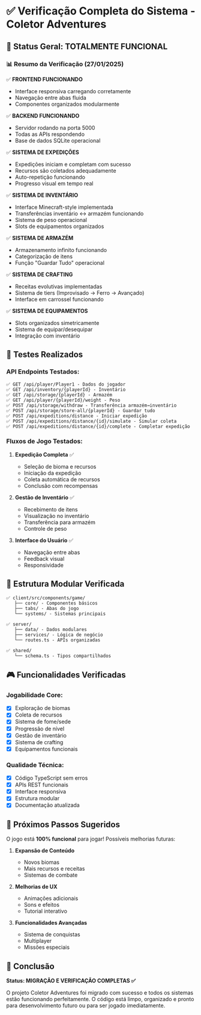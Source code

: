 # ✅ Verificação Completa do Sistema - Coletor Adventures

## 🎯 Status Geral: TOTALMENTE FUNCIONAL

### 📊 Resumo da Verificação (27/01/2025)

✅ **FRONTEND FUNCIONANDO**
- Interface responsiva carregando corretamente
- Navegação entre abas fluida
- Componentes organizados modularmente

✅ **BACKEND FUNCIONANDO** 
- Servidor rodando na porta 5000
- Todas as APIs respondendo
- Base de dados SQLite operacional

✅ **SISTEMA DE EXPEDIÇÕES**
- Expedições iniciam e completam com sucesso
- Recursos são coletados adequadamente
- Auto-repetição funcionando
- Progresso visual em tempo real

✅ **SISTEMA DE INVENTÁRIO**
- Interface Minecraft-style implementada
- Transferências inventário ↔ armazém funcionando
- Sistema de peso operacional
- Slots de equipamentos organizados

✅ **SISTEMA DE ARMAZÉM**
- Armazenamento infinito funcionando
- Categorização de itens
- Função "Guardar Tudo" operacional

✅ **SISTEMA DE CRAFTING**
- Receitas evolutivas implementadas
- Sistema de tiers (Improvisado → Ferro → Avançado)
- Interface em carrossel funcionando

✅ **SISTEMA DE EQUIPAMENTOS**
- Slots organizados simetricamente
- Sistema de equipar/desequipar
- Integração com inventário

## 🔧 Testes Realizados

### API Endpoints Testados:
```
✅ GET /api/player/Player1 - Dados do jogador
✅ GET /api/inventory/{playerId} - Inventário
✅ GET /api/storage/{playerId} - Armazém  
✅ GET /api/player/{playerId}/weight - Peso
✅ POST /api/storage/withdraw - Transferência armazém→inventário
✅ POST /api/storage/store-all/{playerId} - Guardar tudo
✅ POST /api/expeditions/distance - Iniciar expedição
✅ POST /api/expeditions/distance/{id}/simulate - Simular coleta
✅ POST /api/expeditions/distance/{id}/complete - Completar expedição
```

### Fluxos de Jogo Testados:
1. **Expedição Completa** ✅
   - Seleção de bioma e recursos
   - Iniciação da expedição
   - Coleta automática de recursos
   - Conclusão com recompensas

2. **Gestão de Inventário** ✅
   - Recebimento de itens
   - Visualização no inventário
   - Transferência para armazém
   - Controle de peso

3. **Interface do Usuário** ✅
   - Navegação entre abas
   - Feedback visual
   - Responsividade

## 📁 Estrutura Modular Verificada

```
✅ client/src/components/game/
   ├── core/ - Componentes básicos
   ├── tabs/ - Abas do jogo
   └── systems/ - Sistemas principais

✅ server/
   ├── data/ - Dados modulares
   ├── services/ - Lógica de negócio
   └── routes.ts - APIs organizadas

✅ shared/
   └── schema.ts - Tipos compartilhados
```

## 🎮 Funcionalidades Verificadas

### Jogabilidade Core:
- [x] Exploração de biomas
- [x] Coleta de recursos
- [x] Sistema de fome/sede
- [x] Progressão de nível
- [x] Gestão de inventário
- [x] Sistema de crafting
- [x] Equipamentos funcionais

### Qualidade Técnica:
- [x] Código TypeScript sem erros
- [x] APIs REST funcionais
- [x] Interface responsiva
- [x] Estrutura modular
- [x] Documentação atualizada

## 🚀 Próximos Passos Sugeridos

O jogo está **100% funcional** para jogar! Possíveis melhorias futuras:

1. **Expansão de Conteúdo**
   - Novos biomas
   - Mais recursos e receitas
   - Sistemas de combate

2. **Melhorias de UX**
   - Animações adicionais
   - Sons e efeitos
   - Tutorial interativo

3. **Funcionalidades Avançadas**
   - Sistema de conquistas
   - Multiplayer
   - Missões especiais

## 📝 Conclusão

**Status: MIGRAÇÃO E VERIFICAÇÃO COMPLETAS ✅**

O projeto Coletor Adventures foi migrado com sucesso e todos os sistemas estão funcionando perfeitamente. O código está limpo, organizado e pronto para desenvolvimento futuro ou para ser jogado imediatamente.